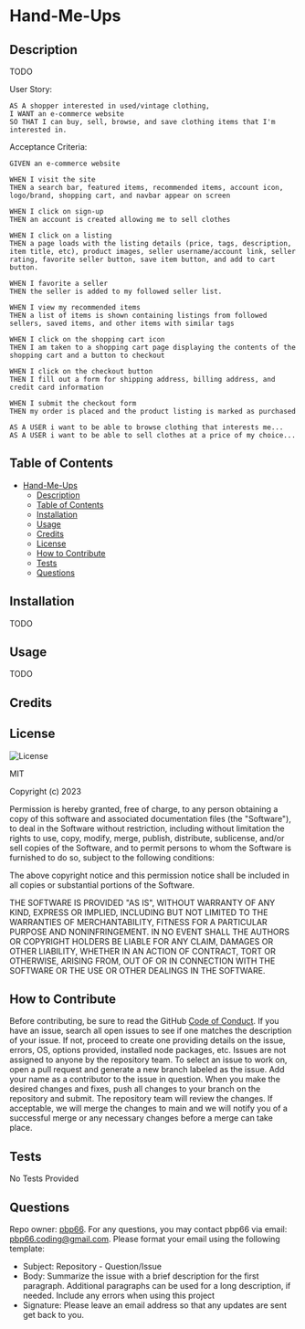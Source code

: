 # Hand-Me-Ups

## Description

TODO

User Story:

```
AS A shopper interested in used/vintage clothing,
I WANT an e-commerce website
SO THAT I can buy, sell, browse, and save clothing items that I'm interested in.
```

Acceptance Criteria:

```
GIVEN an e-commerce website

WHEN I visit the site
THEN a search bar, featured items, recommended items, account icon, logo/brand, shopping cart, and navbar appear on screen

WHEN I click on sign-up
THEN an account is created allowing me to sell clothes

WHEN I click on a listing
THEN a page loads with the listing details (price, tags, description, item title, etc), product images, seller username/account link, seller rating, favorite seller button, save item button, and add to cart button.

WHEN I favorite a seller
THEN the seller is added to my followed seller list.

WHEN I view my recommended items
THEN a list of items is shown containing listings from followed sellers, saved items, and other items with similar tags

WHEN I click on the shopping cart icon
THEN I am taken to a shopping cart page displaying the contents of the shopping cart and a button to checkout

WHEN I click on the checkout button
THEN I fill out a form for shipping address, billing address, and credit card information

WHEN I submit the checkout form
THEN my order is placed and the product listing is marked as purchased

AS A USER i want to be able to browse clothing that interests me...
AS A USER i want to be able to sell clothes at a price of my choice...
```

## Table of Contents

- [Hand-Me-Ups](#hand-me-ups)
  - [Description](#description)
  - [Table of Contents](#table-of-contents)
  - [Installation](#installation)
  - [Usage](#usage)
  - [Credits](#credits)
  - [License](#license)
  - [How to Contribute](#how-to-contribute)
  - [Tests](#tests)
  - [Questions](#questions)

## Installation

TODO

## Usage

TODO

## Credits

## License

![License](https://img.shields.io/static/v1?label=license&message=MIT&color=brightgreen)

MIT

Copyright (c) 2023

Permission is hereby granted, free of charge, to any person obtaining a copy of this software and associated documentation files (the "Software"), to deal in the Software without restriction, including without limitation the rights to use, copy, modify, merge, publish, distribute, sublicense, and/or sell copies of the Software, and to permit persons to whom the Software is furnished to do so, subject to the following conditions:

The above copyright notice and this permission notice shall be included in all copies or substantial portions of the Software.

THE SOFTWARE IS PROVIDED "AS IS", WITHOUT WARRANTY OF ANY KIND, EXPRESS OR IMPLIED, INCLUDING BUT NOT LIMITED TO THE WARRANTIES OF MERCHANTABILITY, FITNESS FOR A PARTICULAR PURPOSE AND NONINFRINGEMENT. IN NO EVENT SHALL THE AUTHORS OR COPYRIGHT HOLDERS BE LIABLE FOR ANY CLAIM, DAMAGES OR OTHER LIABILITY, WHETHER IN AN ACTION OF CONTRACT, TORT OR OTHERWISE, ARISING FROM, OUT OF OR IN CONNECTION WITH THE SOFTWARE OR THE USE OR OTHER DEALINGS IN THE SOFTWARE.

## How to Contribute

Before contributing, be sure to read the GitHub [Code of Conduct](https://github.com/github/docs/blob/main/CODE_OF_CONDUCT.md). If you have an issue, search all open issues to see if one matches the description of your issue. If not, proceed to create one providing details on the issue, errors, OS, options provided, installed node packages, etc. Issues are not assigned to anyone by the repository team. To select an issue to work on, open a pull request and generate a new branch labeled as the issue. Add your name as a contributor to the issue in question. When you make the desired changes and fixes, push all changes to your branch on the repository and submit. The repository team will review the changes. If acceptable, we will merge the changes to main and we will notify you of a successful merge or any necessary changes before a merge can take place.

## Tests

No Tests Provided

## Questions

Repo owner: [pbp66](https://github.com/pbp66).
For any questions, you may contact pbp66 via email: pbp66.coding@gmail.com. Please format your email using the following template:

-   Subject: Repository - Question/Issue
-   Body: Summarize the issue with a brief description for the first paragraph. Additional paragraphs can be used for a long description, if needed. Include any errors when using this project
-   Signature: Please leave an email address so that any updates are sent get back to you.
